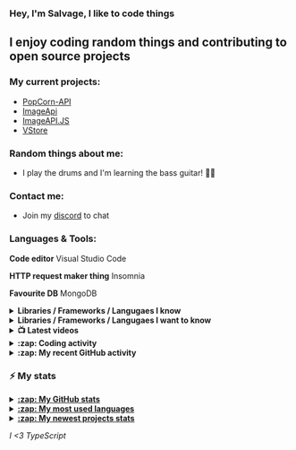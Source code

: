 ### Hey, I'm Salvage, I like to code things

## I enjoy coding random things and contributing to open source projects

### My current projects:
* [PopCorn-API](https://popcorn.tnt-man-inc.com)
* [ImageApi](https://image-api-2.glitch.me)
* [ImageAPI.JS](https://npm.im/imageapi.js)
* [VStore](https://npm.im/vstorejs)

### Random things about me:
* I play the drums and I'm learning the bass guitar! 🥁🎸

### Contact me:
* Join my [discord](https://discord.gg/3ucGCpa) to chat

### Languages & Tools:
**Code editor** Visual Studio Code

**HTTP request maker thing** Insomnia

**Favourite DB** MongoDB

<details>
<summary><b>Libraries / Frameworks / Langugaes I know</b></summary>

* ExpressJS
* NodeJS
* VueJS
* React
* Docker
* MongoDB

</details>

<details>
<summary><b>Libraries / Frameworks / Langugaes I want to know</b></summary>

* Rust
* Gatsby
* Koa
* Klasa
* GraphQL

</details>

<details>
<summary><b>📺 Latest videos</b></summary>

<!-- YOUTUBE:START -->
- [Learn the basics of TypeScript](https://www.youtube.com/watch?v=D4fD_-WNodM)
- [Create a Discord Bot with NodeJS! Command and Event Handler](https://www.youtube.com/watch?v=cLI0TADyxCU)
- [How to create a Discord.JS application bot!](https://www.youtube.com/watch?v=vJQmB-aNk2Y)
- [Discord Bot Races : Captcha bot](https://www.youtube.com/watch?v=EJpT63AWFZA)
- [Create a Discord.JS music bot!](https://www.youtube.com/watch?v=LeH2R-UIx0s)
<!-- YOUTUBE:END -->

</details>

<details>
<summary><b>:zap: Coding activity</b></summary>

<!-- waka-box start -->
📊 Weekly development breakdown
```text
TypeScript 🕓 10h57m █████████████▉░░░░░░░░░░░░░ 51.7%
JSON       🕓 3h35m  ████▌░░░░░░░░░░░░░░░░░░░░░░ 16.9%
YAML       🕓 3h7m   ███▉░░░░░░░░░░░░░░░░░░░░░░░ 14.7%
Markdown   🕓 1h10m  █▍░░░░░░░░░░░░░░░░░░░░░░░░░  5.5%
JavaScript 🕓 56m    █▏░░░░░░░░░░░░░░░░░░░░░░░░░  4.5%
```
<!-- Powered by https://github.com/YouEclipse/waka-box-go . -->
<!-- waka-box end -->
  <a href="https://github.com/anuraghazra/github-readme-stats">
  <!-- Change the `github-readme-stats.anuraghazra1.vercel.app` to `github-readme-stats.vercel.app`  -->
  <img align="center" src="https://github-readme-stats.vercel.app/api/wakatime?username=salvage_dev&theme=radical" />
</a>
</details>

<details>
<summary><b>:zap: My recent GitHub activity</b></summary>

<!--START_SECTION:activity-->
1. 🎉 Merged PR [#3](https://github.com/BitSine/express-decorators/pull/3) in [BitSine/express-decorators](https://github.com/BitSine/express-decorators)
2. 🎉 Merged PR [#2](https://github.com/BitSine/express-decorators/pull/2) in [BitSine/express-decorators](https://github.com/BitSine/express-decorators)
3. 💪 Opened PR [#2](https://github.com/BitSine/express-decorators/pull/2) in [BitSine/express-decorators](https://github.com/BitSine/express-decorators)
4. 🎉 Merged PR [#1](https://github.com/BitSine/express-decorators/pull/1) in [BitSine/express-decorators](https://github.com/BitSine/express-decorators)
5. 🗣 Commented on [#6](https://github.com/jowsey/discord.js-menu/issues/6) in [jowsey/discord.js-menu](https://github.com/jowsey/discord.js-menu)
<!--END_SECTION:activity-->
</details>

### :zap: My stats
<details>
<summary><u><b>:zap: My GitHub stats</b></u></summary>
<a href="https://github.com/anuraghazra/github-readme-stats">
  <img align="center" src="https://github-readme-stats.vercel.app/api?username=Milo123459&show_icons=true&include_all_commits=true&theme=radical" alt="Salvage's github stats" />
</a>
</details>

<details>
<summary><u><b>:zap: My most used languages</b></u></summary>
<a href="https://github.com/anuraghazra/github-readme-stats">
  <!-- Change the `github-readme-stats.anuraghazra1.vercel.app` to `github-readme-stats.vercel.app`  -->
  <img align="center" src="https://github-readme-stats.vercel.app/api/top-langs/?username=Milo123459&layout=compact&theme=radical" />
</a>
</details>

<details>
<summary><u><b>:zap: My newest projects stats</b></u></summary>
  <a href="https://github.com/anuraghazra/github-readme-stats">
  <!-- Change the `github-readme-stats.anuraghazra1.vercel.app` to `github-readme-stats.vercel.app`  -->
  <img align="center" src="https://github-readme-stats.vercel.app/api/pin/?username=Milo123459&repo=vstore&theme=radical" />
</a>  
  <a href="https://github.com/anuraghazra/github-readme-stats">
  <!-- Change the `github-readme-stats.anuraghazra1.vercel.app` to `github-readme-stats.vercel.app`  -->
  <img align="center" src="https://github-readme-stats.vercel.app/api/pin/?username=Milo123459&repo=bot-in-a-bot&theme=radical" />
</a>  
 <a href="https://github.com/anuraghazra/github-readme-stats">
  <!-- Change the `github-readme-stats.anuraghazra1.vercel.app` to `github-readme-stats.vercel.app`  -->
  <img align="center" src="https://github-readme-stats.vercel.app/api/pin/?username=Milo123459&repo=Spencer&theme=radical" />
</a>
  
</details>

*I <3 TypeScript*
